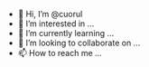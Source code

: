 - 👋 Hi, I’m @cuorul
- 👀 I’m interested in ...
- 🌱 I’m currently learning ...
- 💞️ I’m looking to collaborate on ...
- 📫 How to reach me ...

<!---
cuorul/cuorul is a ✨ special ✨ repository because its `README.md` (this file) appears on your GitHub profile.
You can click the Preview link to take a look at your changes.
--->
